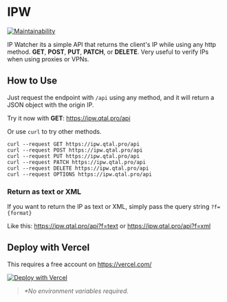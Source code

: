# IPW

[![Maintainability](https://api.codeclimate.com/v1/badges/dba35aa2cf2c45f20d2e/maintainability)](https://codeclimate.com/github/juanpujol/ipw/maintainability)

IP Watcher its a simple API that returns the client's IP while using any http method. **GET**, **POST**, **PUT**, **PATCH**, or **DELETE**. Very useful to verify IPs when using proxies or VPNs.

## How to Use

Just request the endpoint with `/api` using any method, and it will return a JSON object with the origin IP.

Try it now with **GET**: https://ipw.qtal.pro/api

Or use `curl` to try other methods.

```
curl --request GET https://ipw.qtal.pro/api
curl --request POST https://ipw.qtal.pro/api
curl --request PUT https://ipw.qtal.pro/api
curl --request PATCH https://ipw.qtal.pro/api
curl --request DELETE https://ipw.qtal.pro/api
curl --request OPTIONS https://ipw.qtal.pro/api
```

### Return as text or XML

If you want to return the IP as text or XML, simply pass the query string `?f={format}`

Like this: https://ipw.qtal.pro/api?f=text or https://ipw.qtal.pro/api?f=xml

## Deploy with Vercel

This requires a free account on https://vercel.com/

[![Deploy with Vercel](https://vercel.com/button)](https://vercel.com/import/git?s=https%3A%2F%2Fgithub.com%2Fjuanpujol%2Fipw&project-name=ipw&repository-name=ipw)

> _*No environment variables required._